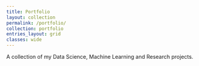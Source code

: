 ```yaml
---
title: Portfolio
layout: collection
permalink: /portfolio/
collection: portfolio
entries_layout: grid
classes: wide
---
```



A collection of my Data Science, Machine Learning and Research projects.
